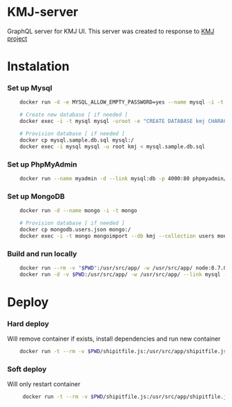 KMJ-server
==============

GraphQL server for KMJ UI. This server was created to response to [KMJ project](https://github.com/mickyto/kazakovmj) 
# Instalation

### Set up Mysql
```bash
    docker run -d -e MYSQL_ALLOW_EMPTY_PASSWORD=yes --name mysql -i -t mysql:8.0.3

    # Create new database [ if needed ]
    docker exec -i -t mysql mysql -uroot -e "CREATE DATABASE kmj CHARACTER SET utf8 COLLATE utf8_general_ci;"

    # Provision database [ if needed ]
    docker cp mysql.sample.db.sql mysql:/
    docker exec -i mysql mysql -u root kmj < mysql.sample.db.sql
```

### Set up PhpMyAdmin
```bash
    docker run --name myadmin -d --link mysql:db -p 4000:80 phpmyadmin/phpmyadmin
```

### Set up MongoDB
```bash
    docker run -d --name mongo -i -t mongo

    # Provision database [ if needed ]
    docker cp mongodb.users.json mongo:/
    docker exec -i -t mongo mongoimport --db kmj --collection users mongodb.users.json --jsonArray
```

### Build and run locally
```bash
    docker run --rm -v "$PWD":/usr/src/app/ -w /usr/src/app/ node:8.7.0 npm install
    docker run -d -v $PWD:/usr/src/app/ -w /usr/src/app/ --link mysql -p 8080:8080 --name kmj node:8.7.0 npm start
```

# Deploy
### Hard deploy
Will remove container if exists, install dependencies and run new container
```bash
    docker run -t --rm -v $PWD/shipitfile.js:/usr/src/app/shipitfile.js -v ~/.ssh:/root/.ssh mickyto/shipit shipit staging deploy build
```

### Soft deploy
Will only restart container
```bash
     docker run -t --rm -v $PWD/shipitfile.js:/usr/src/app/shipitfile.js -v ~/.ssh:/root/.ssh mickyto/shipit shipit staging deploy restart
```
